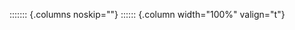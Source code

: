 <!-- Copyright (C) 2023  Kevin Sandom -->
<!-- Begin a non-breaking block.  -->

::::::: {.columns noskip=""}
:::::: {.column width="100%" valign="t"}
